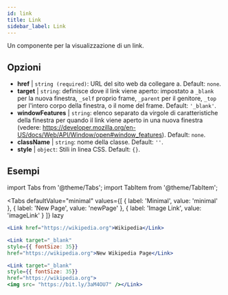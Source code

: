 ```yaml
---
id: link
title: Link
sidebar_label: Link
---
```


Un componente per la visualizzazione di un link.

## Opzioni

* __href__ | `string (required)`: URL del sito web da collegare a. Default: `none`.
* __target__ | `string`: definisce dove il link viene aperto: impostato a `_blank` per la nuova finestra, `_self` proprio frame, `_parent` per il genitore, `_top` per l'intero corpo della finestra, o il nome del frame. Default: `'_blank'`.
* __windowFeatures__ | `string`: elenco separato da virgole di caratteristiche della finestra per quando il link viene aperto in una nuova finestra (vedere: https://developer.mozilla.org/en-US/docs/Web/API/Window/open#window_features). Default: `none`.
* __className__ | `string`: nome della classe. Default: `''`.
* __style__ | `object`: Stili in linea CSS. Default: `{}`.


## Esempi

import Tabs from '@theme/Tabs';
import TabItem from '@theme/TabItem';

<Tabs
    defaultValue="minimal"
    values={[
        { label: 'Minimal', value: 'minimal' },
        { label: 'New Page', value: 'newPage' },
        { label: 'Image Link', value: 'imageLink' }
    ]}
    lazy
>
<TabItem value="minimal">

```jsx live
<Link href="https://wikipedia.org">Wikipedia</Link>
```

</TabItem>

<TabItem value="newPage">

```jsx live
<Link target="_blank" 
style={{ fontSize: 35}}
href="https://wikipedia.org">New Wikipedia Page</Link>
```
</TabItem>

<TabItem value="imageLink">

```jsx live
<Link target="_blank" 
style={{ fontSize: 35}}
href="https://wikipedia.org">
<img src= "https://bit.ly/3aM4OU7" /></Link>
```

</TabItem>

</Tabs>
